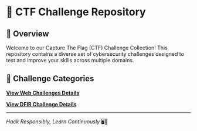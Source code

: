 # 🚩 CTF Challenge Repository

## 🔐 Overview

Welcome to our Capture The Flag (CTF) Challenge Collection! This repository contains a diverse set of cybersecurity challenges designed to test and improve your skills across multiple domains.

## 📂 Challenge Categories

[**View Web Challenges Details**](./web/README.md)

[**View DFIR Challenge Details**](./DFIR/README.md)

---

*Hack Responsibly, Learn Continuously* 🖥️🔐
